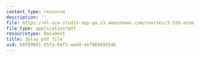 ```yaml
---
content_type: resource
description: ''
file: https://ol-ocw-studio-app-qa.s3.amazonaws.com/courses/3-320-atomistic-computer-modeling-of-materials-sma-5107-spring-2005/b8f090d105fa6af5aad4ee7869495546_K8qD73y8jag.pdf
file_type: application/pdf
resourcetype: Document
title: 3play pdf file
uid: b8f090d1-05fa-6af5-aad4-ee7869495546
---
```

